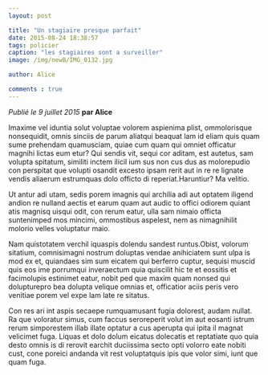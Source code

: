 ```yaml
---
layout: post

title: "Un stagiaire presque parfait"
date: 2015-08-24 18:38:57
tags: policier
caption: "les stagiaires sont a surveiller"
image: /img/newB/IMG_0132.jpg

author: Alice

comments : true
---
```






*Publié le 9 juillet 2015* __par Alice__

Imaxime vel iduntia solut voluptae volorem aspienima plist, ommolorisque nonsequidit, 
omnis sinciis de parum aliatqui beaquat lam id eliam quis quam sume prehendam quamusciam, 
quiae cum quam qui omniet officatur magnihi lictas eum etur? 
Qui sendis vit, sequi cor aditam, est autetus, sam volupta spitatum, 
similiti inctem ilicil ium sus non cus dus as molorepudio con perspitat 
que volupti osandit excesto ipsam rerit aut in re re lignate vendis aliaerum 
estrumquas dolo officto di reperiat.Haruntiur? Ma velitio.

Ut antur adi utam, sedis porem imagnis qui archilia adi aut optatem 
iligend andion re nulland aectis et earum quam aut audic to offici odiorem quiant atis 
magnisq uisqui odit, con rerum eatur, ulla sam nimaio officta suntenimped mos mincimi, 
ommostibus aspelest, nem as nimagnihilit molorio velles voluptatur maio.

Nam quistotatem verchil iquaspis dolendu sandest runtus.Obist, volorum sitatium, 
comnisimagni nostrum doluptas vendae anihiciatem sunt ulpa is mod ex et, quiandaes 
sim sum eicatem qui berferro cuptur, sequisi muscid quis eos ime porrumqui 
inveraectum quia quiscilit hic te et eossitis et facimolupis estinimet eatur, 
nobit ped que maxim quam nonsed qui dolupturepro bea dolupta velique omnias et, 
officatior aciis peris vero venitiae porem vel expe lam late re sitatus.

Con res ari int aspis secaepe rumquamusant fugia dolorest, audam nullat. 
Ra que voloratur simus, cum faccus seroreperit volut im aut eosanti istrum 
rerum simporestem illab illate optatur a cus aperupta qui ipita il magnat 
velicimet fuga. Liquas et dolo dolum eicatus dolecatis et reptatiate 
quo quia desto omnis is di rerovit earchit duciissima secto opti volorro eate nobiti cust,
 cone poreici andanda vit rest voluptatquis ipis que volor simi, iunt que quam fuga.



